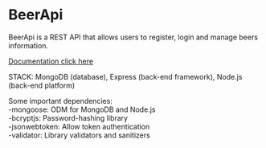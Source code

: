 # BeerApi

BeerApi is a REST API that allows users to register, login and manage beers information.

<a target="_blank" href="https://documenter.getpostman.com/view/11107115/Tz5qZGZW">Documentation click here</a>

STACK: MongoDB (database), Express (back-end framework), Node.js (back-end platform)

Some important dependencies:<br>
-mongoose: ODM for MongoDB and Node.js<br>
-bcryptjs: Password-hashing library<br>
-jsonwebtoken: Allow token authentication<br>
-validator: Library validators and sanitizers

